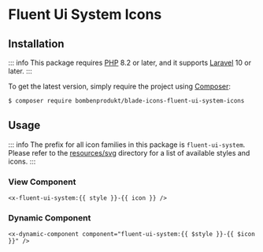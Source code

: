 # Fluent Ui System Icons

## Installation

::: info
This package requires [PHP](https://www.php.net/) 8.2 or later, and it supports [Laravel](https://laravel.com/) 10 or later.
:::

To get the latest version, simply require the project using [Composer](https://getcomposer.org/):

```bash
$ composer require bombenprodukt/blade-icons-fluent-ui-system-icons
```

## Usage

::: info
The prefix for all icon families in this package is `fluent-ui-system`. Please refer to the [resources/svg](https://github.com/faustbrian/blade-icons-fluent-ui-system-icons/tree/main/resources/svg) directory for a list of available styles and icons.
:::

### View Component

```blade
<x-fluent-ui-system:{{ style }}-{{ icon }} />
```

### Dynamic Component

```blade
<x-dynamic-component component="fluent-ui-system:{{ $style }}-{{ $icon }}" />
```
